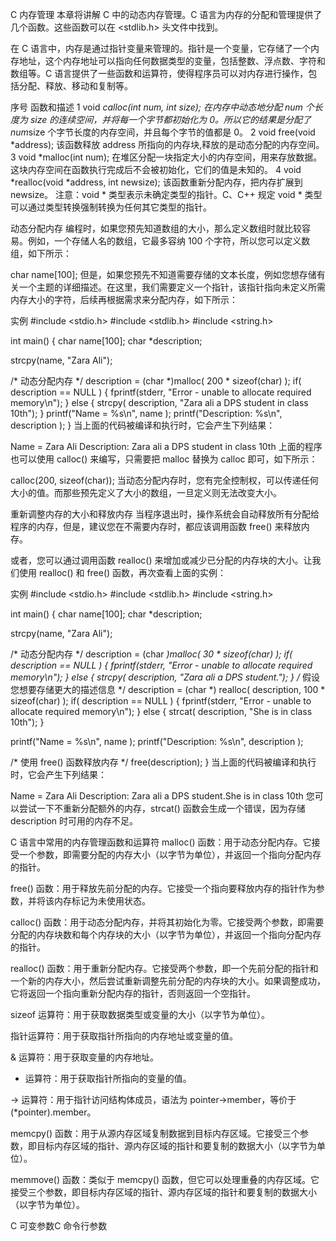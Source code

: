 C 内存管理
本章将讲解 C 中的动态内存管理。C 语言为内存的分配和管理提供了几个函数。这些函数可以在 <stdlib.h> 头文件中找到。

在 C 语言中，内存是通过指针变量来管理的。指针是一个变量，它存储了一个内存地址，这个内存地址可以指向任何数据类型的变量，包括整数、浮点数、字符和数组等。C 语言提供了一些函数和运算符，使得程序员可以对内存进行操作，包括分配、释放、移动和复制等。

序号    函数和描述
1   void *calloc(int num, int size);
在内存中动态地分配 num 个长度为 size 的连续空间，并将每一个字节都初始化为 0。所以它的结果是分配了 num*size 个字节长度的内存空间，并且每个字节的值都是 0。
2   void free(void *address);
该函数释放 address 所指向的内存块,释放的是动态分配的内存空间。
3   void *malloc(int num);
在堆区分配一块指定大小的内存空间，用来存放数据。这块内存空间在函数执行完成后不会被初始化，它们的值是未知的。
4   void *realloc(void *address, int newsize);
该函数重新分配内存，把内存扩展到 newsize。
注意：void * 类型表示未确定类型的指针。C、C++ 规定 void * 类型可以通过类型转换强制转换为任何其它类型的指针。


动态分配内存
编程时，如果您预先知道数组的大小，那么定义数组时就比较容易。例如，一个存储人名的数组，它最多容纳 100 个字符，所以您可以定义数组，如下所示：

char name[100];
但是，如果您预先不知道需要存储的文本长度，例如您想存储有关一个主题的详细描述。在这里，我们需要定义一个指针，该指针指向未定义所需内存大小的字符，后续再根据需求来分配内存，如下所示：

实例
#include <stdio.h>
#include <stdlib.h>
#include <string.h>
 
int main()
{
   char name[100];
   char *description;
 
   strcpy(name, "Zara Ali");
 
   /* 动态分配内存 */
   description = (char *)malloc( 200 * sizeof(char) );
   if( description == NULL )
   {
         fprintf(stderr, "Error - unable to allocate required memory\n");
      }
   else
   {
         strcpy( description, "Zara ali a DPS student in class 10th");
      }
   printf("Name = %s\n", name );
   printf("Description: %s\n", description );
}
当上面的代码被编译和执行时，它会产生下列结果：

Name = Zara Ali
Description: Zara ali a DPS student in class 10th
上面的程序也可以使用 calloc() 来编写，只需要把 malloc 替换为 calloc 即可，如下所示：

calloc(200, sizeof(char));
当动态分配内存时，您有完全控制权，可以传递任何大小的值。而那些预先定义了大小的数组，一旦定义则无法改变大小。

重新调整内存的大小和释放内存
当程序退出时，操作系统会自动释放所有分配给程序的内存，但是，建议您在不需要内存时，都应该调用函数 free() 来释放内存。

或者，您可以通过调用函数 realloc() 来增加或减少已分配的内存块的大小。让我们使用 realloc() 和 free() 函数，再次查看上面的实例：

实例
#include <stdio.h>
#include <stdlib.h>
#include <string.h>
 
int main()
{
   char name[100];
   char *description;
 
   strcpy(name, "Zara Ali");
 
   /* 动态分配内存 */
   description = (char *)malloc( 30 * sizeof(char) );
   if( description == NULL )
   {
         fprintf(stderr, "Error - unable to allocate required memory\n");
      }
   else
   {
         strcpy( description, "Zara ali a DPS student.");
      }
   /* 假设您想要存储更大的描述信息 */
   description = (char *) realloc( description, 100 * sizeof(char) );
   if( description == NULL )
   {
         fprintf(stderr, "Error - unable to allocate required memory\n");
      }
   else
   {
         strcat( description, "She is in class 10th");
      }
   
   printf("Name = %s\n", name );
   printf("Description: %s\n", description );
 
   /* 使用 free() 函数释放内存 */
   free(description);
}
当上面的代码被编译和执行时，它会产生下列结果：

Name = Zara Ali
Description: Zara ali a DPS student.She is in class 10th
您可以尝试一下不重新分配额外的内存，strcat() 函数会生成一个错误，因为存储 description 时可用的内存不足。

C 语言中常用的内存管理函数和运算符
malloc() 函数：用于动态分配内存。它接受一个参数，即需要分配的内存大小（以字节为单位），并返回一个指向分配内存的指针。

free() 函数：用于释放先前分配的内存。它接受一个指向要释放内存的指针作为参数，并将该内存标记为未使用状态。

calloc() 函数：用于动态分配内存，并将其初始化为零。它接受两个参数，即需要分配的内存块数和每个内存块的大小（以字节为单位），并返回一个指向分配内存的指针。

realloc() 函数：用于重新分配内存。它接受两个参数，即一个先前分配的指针和一个新的内存大小，然后尝试重新调整先前分配的内存块的大小。如果调整成功，它将返回一个指向重新分配内存的指针，否则返回一个空指针。

sizeof 运算符：用于获取数据类型或变量的大小（以字节为单位）。

指针运算符：用于获取指针所指向的内存地址或变量的值。

& 运算符：用于获取变量的内存地址。

* 运算符：用于获取指针所指向的变量的值。

-> 运算符：用于指针访问结构体成员，语法为 pointer->member，等价于 (*pointer).member。

memcpy() 函数：用于从源内存区域复制数据到目标内存区域。它接受三个参数，即目标内存区域的指针、源内存区域的指针和要复制的数据大小（以字节为单位）。

memmove() 函数：类似于 memcpy() 函数，但它可以处理重叠的内存区域。它接受三个参数，即目标内存区域的指针、源内存区域的指针和要复制的数据大小（以字节为单位）。

 C 可变参数C 命令行参数
